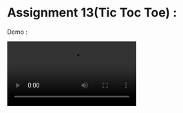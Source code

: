 # Assignment 13(Tic Toc Toe) :
Demo :


<video  src="https://user-images.githubusercontent.com/91725214/162521347-b882a15a-0f16-425b-84fd-ae18e783591d.mp4" controls autoplay>
</video>

